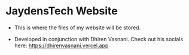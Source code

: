 # JaydensTech Website
- This is where the files of  my website will be stored. 

- Developed in conjunction with Dhiren Vasnani. Check out his socials here:
https://dhirenvasnani.vercel.app
